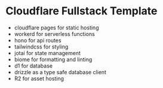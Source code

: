 
# Cloudflare Fullstack Template

- cloudflare pages for static hosting
- workerd for serverless functions
- hono for api routes
- tailwindcss for styling
- jotai for state management
- biome for formatting and linting
- d1 for database
- drizzle as a type safe database client
- R2 for asset hosting